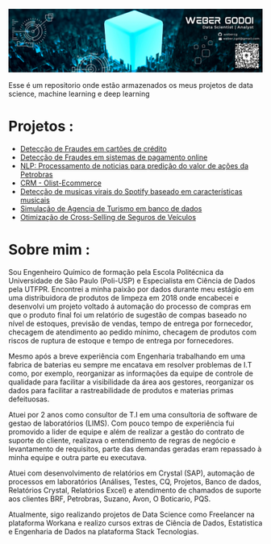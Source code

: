 
![](image/WeberLogo.png)

Esse é um repositorio onde estão armazenados os meus projetos de data science, machine learning e deep learning

# Projetos :

 - [Detecção de Fraudes em cartões de crédito](https://github.com/webercg/Data-Science-Projects/tree/main/CreditCard%20Fraud)
 - [Detecção de Fraudes em sistemas de pagamento online](https://github.com/webercg/Data-Science-Projects/tree/main/Online%20Payments%20Fraud%20Detection)
 - [NLP: Processamento de noticias para predição do valor de ações da Petrobras](https://github.com/webercg/NLP---Daily-News-for-Stock-Market-Prediction)
 - [CRM - Olist-Ecommerce](https://github.com/webercg/Data-Science-Projects/tree/main/Olist---Ecommerce)
 - [Detecção de musicas virais do Spotify baseado em características musicais](https://github.com/webercg/Data-Science-Projects/tree/main/Spotify-popularity-predictions-TCC-UTFPR)
 - [Simulação de Agencia de Turismo em banco de dados](https://github.com/webercg/Entrada-de-Turistas)
 - [Otimização de Cross-Selling de Seguros de Veículos](https://github.com/webercg/Data-Science-Projects/tree/main/Health-Insurance-Cross-Sell-Prediction)

 # Sobre mim :
 
 Sou Engenheiro Químico de formação pela Escola Politécnica da Universidade de São Paulo (Poli-USP) e Especialista em Ciência de Dados pela UTFPR. Encontrei a minha paixão por dados durante meu estágio em uma distribuidora de produtos de limpeza em 2018 onde encabecei e desenvolvi um projeto voltado á automação do processo de compras em que o produto final foi um relatório de sugestão de compas baseado no nível de estoques, previsão de vendas, tempo de entrega por fornecedor, checagem de atendimento ao pedido mínimo, checagem de produtos com riscos de ruptura de estoque e tempo de entrega por fornecedores. 
 
Mesmo após a breve experiência com Engenharia trabalhando em uma fabrica de baterias eu sempre me encatava em resolver problemas de I.T como, por exemplo, reorganizar as informações da equipe de controle de qualidade para facilitar a visibilidade da área aos gestores, reorganizar os dados para facilitar a rastreabilidade de produtos e materias primas defeituosas.

Atuei por 2 anos como consultor de T.I em uma consultoria de software de gestao de laboratórios (LIMS). Com pouco tempo de experiência fui promovido a lider de equipe e além de realizar a gestão do contrato de suporte do cliente, realizava o entendimento de regras de negócio e levantamento de requisitos, parte das demandas geradas eram repassado à minha equipe e outra parte eu executava. 

Atuei com desenvolvimento de relatórios em Crystal (SAP), automação de processos em laboratórios (Análises, Testes, CQ, Projetos, Banco de dados, Relatórios Crystal, Relatórios Excel) e atendimento de chamados de suporte aos clientes BRF, Petrobras, Suzano, Avon, O Boticario, PQS.

Atualmente, sigo realizando projetos de Data Science como Freelancer na plataforma Workana e realizo cursos extras de Ciência de Dados, Estatistica e Engenharia de Dados na plataforma Stack Tecnologias.
 
